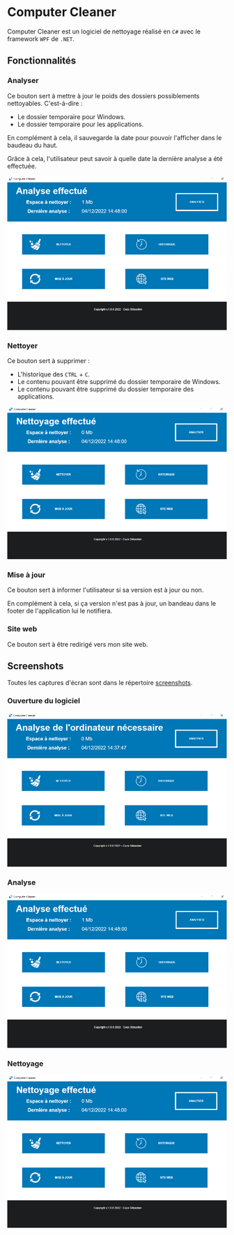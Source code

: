 # Computer Cleaner

Computer Cleaner est un logiciel de nettoyage réalisé en `C#` avec le framework `WPF` de `.NET`.

## Fonctionnalités

### Analyser

Ce bouton sert à mettre à jour le poids des dossiers possiblements nettoyables. C'est-à-dire :

- Le dossier temporaire pour Windows.
- Le dossier temporaire pour les applications.

En complément à cela, il sauvegarde la date pour pouvoir l'afficher dans le baudeau du haut.

Grâce à cela, l'utilisateur peut savoir à quelle date la dernière analyse a été effectuée.

![Image de l'analyse](screenshots/2.PNG "Image de l'analyse")

### Nettoyer

Ce bouton sert à supprimer :

- L'historique des `CTRL` + `C`.
- Le contenu pouvant être supprimé du dossier temporaire de Windows.
- Le contenu pouvant être supprimé du dossier temporaire des applications.

![Image du nettoyage](screenshots/3.PNG "Image du nettoyage")

### Mise à jour

Ce bouton sert à informer l'utilisateur si sa version est à jour ou non.

En complément à cela, si ça version n'est pas à jour, un bandeau dans le footer de l'application lui le notifiera.

### Site web

Ce bouton sert à être redirigé vers mon site web.


## Screenshots

Toutes les captures d'écran sont dans le répertoire [screenshots](screenshots/).

### Ouverture du logiciel

![Image à l'ouverture du logiciel](screenshots/1.PNG "Image à l'ouverture du logiciel")

### Analyse

![Image de l'analyse](screenshots/2.PNG "Image de l'analyse")

### Nettoyage

![Image du nettoyage](screenshots/3.PNG "Image du nettoyage")

